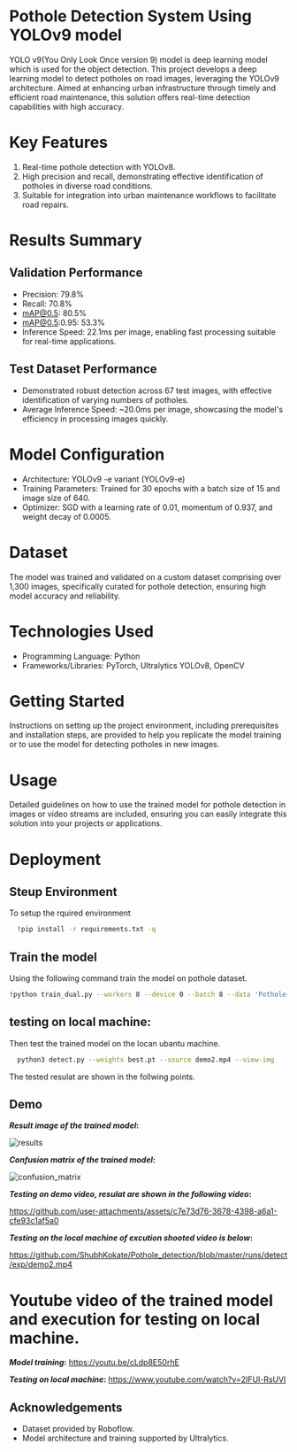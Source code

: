 
# Pothole Detection System Using YOLOv9 model

YOLO v9(You Only Look Once version 9) model is deep learning model which is used for the object detection. This project develops a deep learning model to detect potholes on road images, leveraging the YOLOv9 architecture. Aimed at enhancing urban infrastructure through timely and efficient road maintenance, this solution offers real-time detection capabilities with high accuracy.

# Key Features
   1. Real-time pothole detection with YOLOv8.
   2. High precision and recall, demonstrating effective identification of potholes in diverse road conditions.
 3.   Suitable for integration into urban maintenance workflows to facilitate road repairs.


# Results Summary
## Validation Performance


*    Precision: 79.8%
  *  Recall: 70.8%
   * mAP@0.5: 80.5%
  *  mAP@0.5:0.95: 53.3%
   * Inference Speed: 22.1ms per image, enabling fast processing suitable for real-time applications.

 ## Test Dataset Performance

  *  Demonstrated robust detection across 67 test images, with effective identification of varying numbers of potholes.
  *  Average Inference Speed: ~20.0ms per image, showcasing the model's efficiency in processing images quickly.
# Model Configuration

   * Architecture: YOLOv9 -e variant (YOLOv9-e)
   * Training Parameters: Trained for 30 epochs with a batch size of 15 and image size of 640.
  *  Optimizer: SGD with a learning rate of 0.01, momentum of 0.937, and weight decay of 0.0005.

# Dataset
The model was trained and validated on a custom dataset comprising over 1,300 images, specifically curated for pothole detection, ensuring high model accuracy and reliability.

# Technologies Used

  *  Programming Language: Python
   * Frameworks/Libraries: PyTorch, Ultralytics YOLOv8, OpenCV

# Getting Started
Instructions on setting up the project environment, including prerequisites and installation steps, are provided to help you replicate the model training or to use the model for detecting potholes in new images.
# Usage
Detailed guidelines on how to use the trained model for pothole detection in images or video streams are included, ensuring you can easily integrate this solution into your projects or applications.



# Deployment
 ## Steup Environment
To setup the rquired environment

```bash
  !pip install -r requirements.txt -q
```

  ## Train the model
  Using the following command train the model on pothole dataset.
  ```bash
  !python train_dual.py --workers 8 --device 0 --batch 8 --data 'Pothole-1/data.yaml' --img 640 --cfg models/detect/yolov9-e.yaml --weights '{HOME}/weights/yolov9-e.pt' --name yolov9-e-finetuning --hyp hyp.scratch-high.yaml --min-items 0 --epochs 30 --close-mosaic 15
```
## testing on local machine:
Then test the trained model on the locan ubantu machine.
```bash
  python3 detect.py --weights best.pt --source demo2.mp4 --view-img

```
The tested resulat are shown in the follwing points.

## Demo
**_Result image of the trained model_:**

![results](https://github.com/user-attachments/assets/81c3933d-eb61-4c17-b525-4d9553bdfdf0)

**_Confusion matrix of the trained model_:**

![confusion_matrix](https://github.com/user-attachments/assets/2c0b8886-7fa6-48f7-9bee-eceecd55d03a)

**_Testing on demo video, resulat are shown in the following video_:**

https://github.com/user-attachments/assets/c7e73d76-3678-4398-a6a1-cfe93c1af5a0


**_Testing on the local machine of excution shooted video is below_:**

https://github.com/ShubhKokate/Pothole_detection/blob/master/runs/detect/exp/demo2.mp4

# Youtube video of the trained model and execution for testing on local machine.

**_Model training_:** https://youtu.be/cLdp8E50rhE

**_Testing on local machine_:** https://www.youtube.com/watch?v=2IFUl-RsUVI



## Acknowledgements

 
   * Dataset provided by Roboflow.
   * Model architecture and training supported by Ultralytics.

